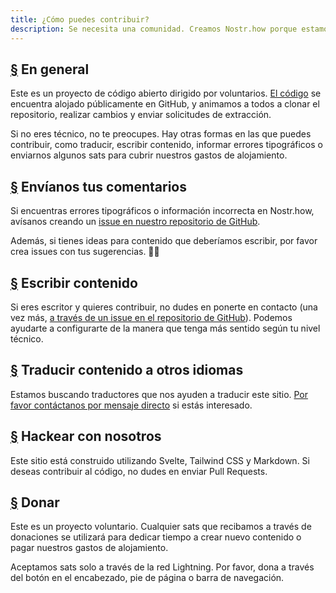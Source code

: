 ```yaml
---
title: ¿Cómo puedes contribuir?
description: Se necesita una comunidad. Creamos Nostr.how porque estamos entusiasmados con el protocolo Nostr y lo que podría hacer para liberar las redes sociales del control de las grandes empresas de tecnología. Necesitamos tu ayuda para mantenerlo en funcionamiento.
---
```


## [§](#en-general) En general

Este es un proyecto de código abierto dirigido por voluntarios. [El código](https://github.com/erskingardner/nostr-how) se encuentra alojado públicamente en GitHub, y animamos a todos a clonar el repositorio, realizar cambios y enviar solicitudes de extracción.

Si no eres técnico, no te preocupes. Hay otras formas en las que puedes contribuir, como traducir, escribir contenido, informar errores tipográficos o enviarnos algunos sats para cubrir nuestros gastos de alojamiento.

## [§](#enviar-comentarios) Envíanos tus comentarios

Si encuentras errores tipográficos o información incorrecta en Nostr.how, avísanos creando un [issue en nuestro repositorio de GitHub](https://github.com/nostr-how/nostr-how/issues).

Además, si tienes ideas para contenido que deberíamos escribir, por favor crea issues con tus sugerencias. 🙌🏼

## [§](#escribir-contenido) Escribir contenido

Si eres escritor y quieres contribuir, no dudes en ponerte en contacto (una vez más, [a través de un issue en el repositorio de GitHub](https://github.com/nostr-how/nostr-how/issues)). Podemos ayudarte a configurarte de la manera que tenga más sentido según tu nivel técnico.

## [§](#traducir-contenido) Traducir contenido a otros idiomas

Estamos buscando traductores que nos ayuden a traducir este sitio. [Por favor contáctanos por mensaje directo](https://snort.social/p/npub1zuuajd7u3sx8xu92yav9jwxpr839cs0kc3q6t56vd5u9q033xmhsk6c2uc) si estás interesado.

## [§](#hackear-con-nosotros) Hackear con nosotros

Este sitio está construido utilizando Svelte, Tailwind CSS y Markdown. Si deseas contribuir al código, no dudes en enviar Pull Requests.

## [§](#donar) Donar

Este es un proyecto voluntario. Cualquier sats que recibamos a través de donaciones se utilizará para dedicar tiempo a crear nuevo contenido o pagar nuestros gastos de alojamiento.

Aceptamos sats solo a través de la red Lightning. Por favor, dona a través del botón en el encabezado, pie de página o barra de navegación.
